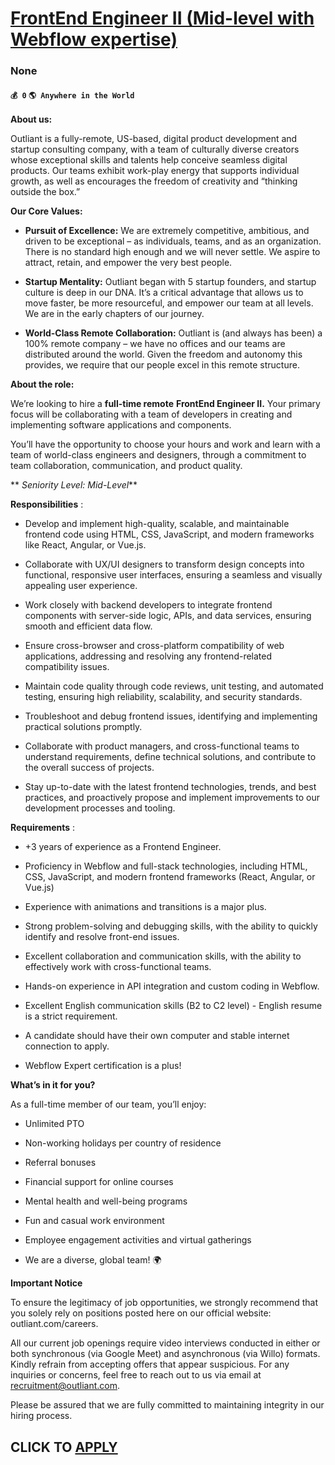 # [FrontEnd Engineer II (Mid-level with Webflow expertise)](https://www.remotewlb.com/apply/frontend-engineer-ii-mid-level-with-webflow-expertise)  
### None  
#### `💰 0` `🌎 Anywhere in the World`  

**About us:**

Outliant is a fully-remote, US-based, digital product development and startup consulting company, with a team of culturally diverse creators whose exceptional skills and talents help conceive seamless digital products. Our teams exhibit work-play energy that supports individual growth, as well as encourages the freedom of creativity and “thinking outside the box.”

 **Our Core Values:**

  *  **Pursuit of Excellence:** We are extremely competitive, ambitious, and driven to be exceptional – as individuals, teams, and as an organization. There is no standard high enough and we will never settle. We aspire to attract, retain, and empower the very best people.

  *  **Startup Mentality:** Outliant began with 5 startup founders, and startup culture is deep in our DNA. It’s a critical advantage that allows us to move faster, be more resourceful, and empower our team at all levels. We are in the early chapters of our journey.

  *  **World-Class Remote Collaboration:** Outliant is (and always has been) a 100% remote company – we have no offices and our teams are distributed around the world. Given the freedom and autonomy this provides, we require that our people excel in this remote structure.

 **About the role:**

We’re looking to hire a **full-time remote** **FrontEnd Engineer II.** Your primary focus will be collaborating with a team of developers in creating and implementing software applications and components.

You’ll have the opportunity to choose your hours and work and learn with a team of world-class engineers and designers, through a commitment to team collaboration, communication, and product quality.

 ** _Seniority Level: Mid-Level_**

 **Responsibilities** :

  * Develop and implement high-quality, scalable, and maintainable frontend code using HTML, CSS, JavaScript, and modern frameworks like React, Angular, or Vue.js.

  * Collaborate with UX/UI designers to transform design concepts into functional, responsive user interfaces, ensuring a seamless and visually appealing user experience.

  * Work closely with backend developers to integrate frontend components with server-side logic, APIs, and data services, ensuring smooth and efficient data flow.

  * Ensure cross-browser and cross-platform compatibility of web applications, addressing and resolving any frontend-related compatibility issues.

  * Maintain code quality through code reviews, unit testing, and automated testing, ensuring high reliability, scalability, and security standards.

  * Troubleshoot and debug frontend issues, identifying and implementing practical solutions promptly.

  * Collaborate with product managers, and cross-functional teams to understand requirements, define technical solutions, and contribute to the overall success of projects.

  * Stay up-to-date with the latest frontend technologies, trends, and best practices, and proactively propose and implement improvements to our development processes and tooling.

 **Requirements** :

  * +3 years of experience as a Frontend Engineer. 

  * Proficiency in Webflow and full-stack technologies, including HTML, CSS, JavaScript, and modern frontend frameworks (React, Angular, or Vue.js)

  * Experience with animations and transitions is a major plus.

  * Strong problem-solving and debugging skills, with the ability to quickly identify and resolve front-end issues.

  * Excellent collaboration and communication skills, with the ability to effectively work with cross-functional teams.

  * Hands-on experience in API integration and custom coding in Webflow.

  * Excellent English communication skills (B2 to C2 level) - English resume is a strict requirement.

  * A candidate should have their own computer and stable internet connection to apply.

  * Webflow Expert certification is a plus!

 **What’s in it for you?**

As a full-time member of our team, you’ll enjoy:

  * Unlimited PTO

  * Non-working holidays per country of residence

  * Referral bonuses

  * Financial support for online courses

  * Mental health and well-being programs

  * Fun and casual work environment

  * Employee engagement activities and virtual gatherings

  * We are a diverse, global team! 🌍

 **Important Notice**

To ensure the legitimacy of job opportunities, we strongly recommend that you solely rely on positions posted here on our official website: outliant.com/careers.

All our current job openings require video interviews conducted in either or both synchronous (via Google Meet) and asynchronous (via Willo) formats. Kindly refrain from accepting offers that appear suspicious. For any inquiries or concerns, feel free to reach out to us via email at recruitment@outliant.com.

Please be assured that we are fully committed to maintaining integrity in our hiring process.

  
## CLICK TO [APPLY](https://www.remotewlb.com/apply/frontend-engineer-ii-mid-level-with-webflow-expertise)


